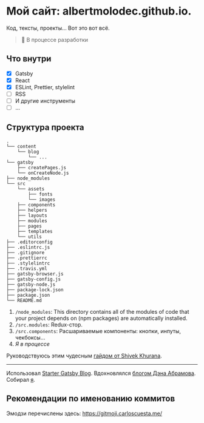 # Мой сайт: albertmolodec.github.io.
Код, тексты, проекты... Вот это вот всё.

> :loudspeaker: В процессе разработки

## Что внутри
- [x] Gatsby
- [x] React
- [x] ESLint, Prettier, stylelint
- [ ] RSS
- [ ] И другие инструменты
- [ ] ...

## Структура проекта

```
.
└── content
    └── blog
        └── ...
└── gatsby
    ├── createPages.js
    └── onCreateNode.js
├── node_modules
└── src
    └── assets
        ├── fonts
        └── images
    ├── components
    ├── helpers
    ├── layouts
    ├── modules
    ├── pages
    ├── templates
    └── utils
├── .editorconfig
├── .eslintrc.js
├── .gitignore
├── .prettierrc
├── .stylelintrc
├── .travis.yml
├── gatsby-browser.js
├── gatsby-config.js
├── gatsby-node.js
├── package-lock.json
├── package.json
└── README.md
```

1. `/node_modules`: This directory contains all of the modules of code that your project depends on (npm packages) are automatically installed.
2. `/src.modules`: Redux-стор. 
3. `/src.components`: Расшариваемые компоненты: кнопки, инпуты, чекбоксы... 
4. *Я в процессе*

Руководствуюсь этим чудесным [гайдом от Shivek Khurana](https://hackernoon.com/fractal-a-react-app-structure-for-infinite-scale-4dab943092af).

***

Использовал [Starter Gatsby Blog](https://github.com/gatsbyjs/gatsby-starter-blog).
Вдохновлялся [блогом Дэна Абрамова](https://overreacted.io/). Собирал [я](https://twitter.com/albert_molodec).

## Рекомендации по именованию коммитов

Эмодзи перечислены здесь: https://gitmoji.carloscuesta.me/